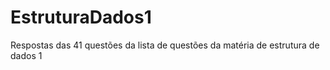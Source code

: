 # EstruturaDados1
Respostas das 41 questões da lista de questões da matéria de estrutura de dados 1
